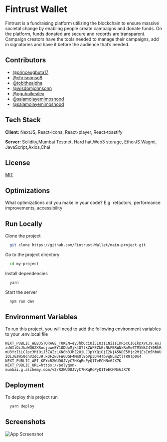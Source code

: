# Fintrust Wallet

Fintrust is a fundraising platform utilizing the blockchain to ensure massive societal change by enabling people create campaigns and donate funds. On the platform, funds donated are secure and records are transparent. Campaign creators have the tools needed to manage their campaigns, add in signatories and have it before the audience that’s needed.



## Contributors

- [@princeugbuta17](princeugbuta17@gmail.com)
- [@chrisnonso8](chrisnonso8@gmail.com)
- [@tobithealpha](tobithealpha@gmail.com)
- [@wisdomjohnsonn](wisdomjohnsonn@gmail.com)
- [@ogubuikealex](ogubuikealex@gmail.com)
- [@salamolayemimoshood](salamolayemimoshood@gmail.com)
- [@salamolayemimoshood](salamolayemimoshood@gmail.com)




## Tech Stack

**Client:** NextJS, React-icons, React-player, React-toastify

**Server:** Solidity,Mumbai Testnet, Hard hat,Web3 storage, EtherJS
Wagmi, JavaScript,Axios,Chai

## License

[MIT](https://choosealicense.com/licenses/mit/)


## Optimizations

What optimizations did you make in your code? E.g. refactors, performance improvements, accessibility


## Run Locally

Clone the project

```bash
  git clone https://github.com/Fintrust-Wallet/main-project.git
```

Go to the project directory

```bash
  cd my-project
```

Install dependencies

```bash
  yarn
```

Start the server

```bash
  npm run dev
```


## Environment Variables

To run this project, you will need to add the following environment variables to your .env.local file

`NEXT_PUBLIC_WEB3STORAGE_TOKEN=eyJhbGciOiJIUzI1NiIsInR5cCI6IkpXVCJ9.eyJzdWIiOiJkaWQ6ZXRocjoweEY1ODUwMjk4OTlkZWFEZkEzNkFBRWNkRmMwZTM5NkI4Y0RhRmU3YzIiLCJpc3MiOiJ3ZWIzLXN0b3JhZ2UiLCJpYXQiOjE2NjA5NDE5Mjc2MjEsIm5hbWUiOiJGaW50cnVzdCJ9.kQFZw3FW6UGF4MmOl8oVp3D44TbvqNLmZtlTR9Tp0n4`
`NEXT_PUBLIC_API_KEY=R2WUD0JVyC7HXqRqPyQ1TeECHNm6JX7K`
`NEXT_PUBLIC_URL=https://polygon-mumbai.g.alchemy.com/v2/R2WUD0JVyC7HXqRqPyQ1TeECHNm6JX7K`


## Deployment

To deploy this project run

```bash
  yarn deploy
```




## Screenshots

![App Screenshot]([https://drive.google.com/file/d/10m2xrdy6jPj6IusC2cI2AmluCUIrS7rH/view?usp=sharing](https://drive.google.com/file/d/1-7kKzxo0imeZxYAZbKFnN9EtWLbGa7ZN/view?usp=sharing))
